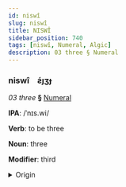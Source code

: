 ```yaml
---
id: niswî
slug: niswî
title: NISWÎ
sidebar_position: 740
tags: [niswî, Numeral, Algic]
description: 03 three § Numeral
---
```


### niswî&emsp;<span kind="abugida">ƨ́ȷʒɟ</span>

*03 three* **§** [Numeral](../../tags/Numeral)

**IPA**: /ˈnɪs.wi/

**Verb**: to be three

**Noun**: three

**Modifier**: third

<details>
    <summary>Origin</summary>
    Ojibwe niswi /ˈnɪsˌwɨ/<br/>
    <em>Algic Language Family</em>
</details>